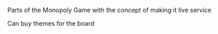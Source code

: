 Parts of the Monopoly Game with the concept of making it live service

Can buy themes for the board
